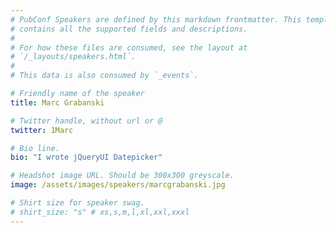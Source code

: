 ```yaml
---
# PubConf Speakers are defined by this markdown frontmatter. This template
# contains all the supported fields and descriptions.
#
# For how these files are consumed, see the layout at
# `/_layouts/speakers.html`.
#
# This data is also consumed by `_events`.

# Friendly name of the speaker
title: Marc Grabanski

# Twitter handle, without url or @
twitter: 1Marc

# Bio line.
bio: "I wrote jQueryUI Datepicker"

# Headshot image URL. Should be 300x300 greyscale.
image: /assets/images/speakers/marcgrabanski.jpg

# Shirt size for speaker swag.
# shirt_size: "s" # xs,s,m,l,xl,xxl,xxxl
---
```

